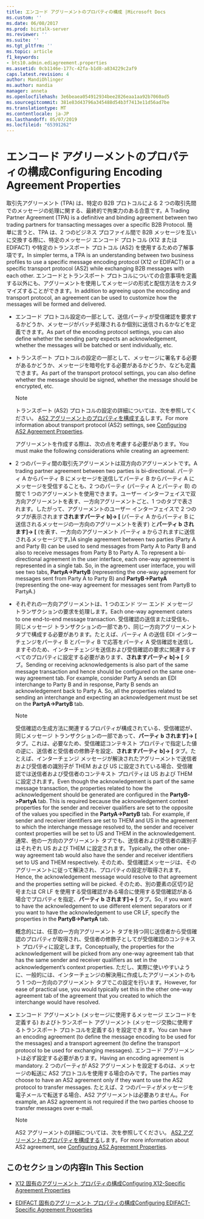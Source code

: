 ```yaml
---
title: エンコード アグリーメントのプロパティの構成 |Microsoft Docs
ms.custom: ''
ms.date: 06/08/2017
ms.prod: biztalk-server
ms.reviewer: ''
ms.suite: ''
ms.tgt_pltfrm: ''
ms.topic: article
f1_keywords:
- bts10.admin.ediagreement.properties
ms.assetid: 0cb1146e-177c-42fa-b1d8-a834229c2af9
caps.latest.revision: 4
author: MandiOhlinger
ms.author: mandia
manager: anneta
ms.openlocfilehash: 3e6beaea054912934bee2826eaa1aa92b7060ad5
ms.sourcegitcommit: 381e83d43796a345488d54b3f7413e11d56ad7be
ms.translationtype: MT
ms.contentlocale: ja-JP
ms.lasthandoff: 05/07/2019
ms.locfileid: "65391262"
---
```

# <a name="configuring-encoding-agreement-properties"></a><span data-ttu-id="4b3b6-102">エンコード アグリーメントのプロパティの構成</span><span class="sxs-lookup"><span data-stu-id="4b3b6-102">Configuring Encoding Agreement Properties</span></span>
<span data-ttu-id="4b3b6-103">取引先アグリーメント (TPA) は、特定の B2B プロトコルによる 2 つの取引先間でのメッセージの処理に関する、最終的で拘束力のある合意です。</span><span class="sxs-lookup"><span data-stu-id="4b3b6-103">A Trading Partner Agreement (TPA) is a definitive and binding agreement between two trading partners for transacting messages over a specific B2B Protocol.</span></span> <span data-ttu-id="4b3b6-104">簡単に言うと、TPA は、2 つのビジネス プロファイル間で B2B メッセージを互いに交換する際に、特定のメッセージ エンコード プロトコル (X12 または EDIFACT) や特定のトランスポート プロトコル (AS2) を使用するための了解事項です。</span><span class="sxs-lookup"><span data-stu-id="4b3b6-104">In simpler terms, a TPA is an understanding between two business profiles to use a specific message encoding protocol (X12 or EDIFACT) or a specific transport protocol (AS2) while exchanging B2B messages with each other.</span></span> <span data-ttu-id="4b3b6-105">エンコードとトランスポート プロトコルについての合意事項を定義する以外にも、アグリーメントを使用してメッセージの形式と配信方法をカスタマイズすることができます。</span><span class="sxs-lookup"><span data-stu-id="4b3b6-105">In addition to agreeing upon the encoding and transport protocol, an agreement can be used to customize how the messages will be formed and delivered.</span></span>  
  
- <span data-ttu-id="4b3b6-106">エンコード プロトコル設定の一部として、送信パーティが受信確認を要求するかどうか、メッセージがバッチ処理されるか個別に送信されるかなどを定義できます。</span><span class="sxs-lookup"><span data-stu-id="4b3b6-106">As part of the encoding protocol settings, you can also define whether the sending party expects an acknowledgement, whether the messages will be batched or sent individually, etc.</span></span>  
  
- <span data-ttu-id="4b3b6-107">トランスポート プロトコルの設定の一部として、メッセージに署名する必要があるかどうか、メッセージを暗号化する必要があるかどうか、なども定義できます。</span><span class="sxs-lookup"><span data-stu-id="4b3b6-107">As part of the transport protocol settings, you can also define whether the message should be signed, whether the message should be encrypted, etc.</span></span>  
  
  > [!NOTE]
  >  <span data-ttu-id="4b3b6-108">トランスポート (AS2) プロトコルの設定の詳細については、次を参照してください。 [AS2 アグリーメントのプロパティを構成する](../core/configuring-as2-agreement-properties.md)します。</span><span class="sxs-lookup"><span data-stu-id="4b3b6-108">For more information about transport protocol (AS2) settings, see [Configuring AS2 Agreement Properties](../core/configuring-as2-agreement-properties.md).</span></span>  
  
  <span data-ttu-id="4b3b6-109">アグリーメントを作成する際は、次の点を考慮する必要があります。</span><span class="sxs-lookup"><span data-stu-id="4b3b6-109">You must make the following considerations while creating an agreement:</span></span>  
  
- <span data-ttu-id="4b3b6-110">2 つのパーティ間の取引先アグリーメントは双方向のアグリーメントです。</span><span class="sxs-lookup"><span data-stu-id="4b3b6-110">A trading partner agreement between two parties is bi-directional.</span></span> <span data-ttu-id="4b3b6-111">パーティ A からパーティ B にメッセージを送信してパーティ B からパーティ A にメッセージを受信することも、2 つのパーティ (パーティ A とパーティ B) の間で 1 つのアグリーメントを使用できます。ユーザー インターフェイスで双方向アグリーメントを表す、一方向アグリーメントごと、1 つのタブで表されます。したがって、アグリーメントのユーザー インターフェイスで 2 つのタブが表示されます**されますパーティ b]-> [** (パーティ A からパーティ B に送信されるメッセージの一方向のアグリーメントを表す) と**パーティ b されます]-> [** (を表す、一方向のアグリーメント パーティ a からされますに送信されるメッセージです。)</span><span class="sxs-lookup"><span data-stu-id="4b3b6-111">A single agreement between two parties (Party A and Party B) can be used to send messages from Party A to Party B and also to receive messages from Party B to Party A. To represent a bi-directional agreement in the user interface, each one-way agreement is represented in a single tab. So, in the agreement user interface, you will see two tabs, **PartyA->PartyB** (representing the one-way agreement for messages sent from Party A to Party B) and **PartyB->PartyA** (representing the one-way agreement for messages sent from PartyB to PartyA.)</span></span>  
  
- <span data-ttu-id="4b3b6-112">それぞれの一方向アグリーメントは、1 つのエンド ツー エンド メッセージ トランザクションの要求を処理します。</span><span class="sxs-lookup"><span data-stu-id="4b3b6-112">Each one-way agreement caters to one end-to-end message transaction.</span></span> <span data-ttu-id="4b3b6-113">受信確認の送信または受信も、同じメッセージ トランザクションの一部であり、同じ一方向アグリーメント タブで構成する必要があります。たとえば、パーティ A の送信 EDI インターチェンジをパーティ B とパーティ B で応答をパーティ A 受信確認を送信しますそのため、インターチェンジを送信および受信確認の要求に関連するすべてのプロパティに設定する必要があります、**されますパーティ b]-> [** タブ。</span><span class="sxs-lookup"><span data-stu-id="4b3b6-113">Sending or receiving acknowledgements is also part of the same message transaction and hence should be configured on the same one-way agreement tab. For example, consider Party A sends an EDI interchange to Party B and in response, Party B sends an acknowledgement back to Party A. So, all the properties related to sending an interchange and expecting an acknowledgement must be set on the **PartyA->PartyB** tab.</span></span>  
  
  > [!NOTE]
  >  <span data-ttu-id="4b3b6-114">受信確認の生成方法に関連するプロパティが構成されている、受信確認が、同じメッセージ トランザクションの一部であって、**パーティ b されます]-> [** タブ。これは、必要なため、受信確認コンテキスト プロパティで指定した値の逆に、送信者と受信者の修飾子を設定、**されますパーティ b]-> [** タブ。たとえば、インターチェンジ メッセージが解決されたアグリーメントで送信者および受信者の識別子が THEM および US に設定されている場合、受信確認では送信者および受信者のコンテキスト プロパティは US および THEM に設定されます。</span><span class="sxs-lookup"><span data-stu-id="4b3b6-114">Even though the acknowledgement is part of the same message transaction, the properties related to how the acknowledgement should be generated are configured in the **PartyB->PartyA** tab. This is required because the acknowledgement context properties for the sender and receiver qualifiers are set to the opposite of the values you specified in the **PartyA->PartyB** tab. For example, if sender and receiver identifiers are set to THEM and US in the agreement to which the interchange message resolved to, the sender and receiver context properties will be set to US and THEM in the acknowledgement.</span></span> <span data-ttu-id="4b3b6-115">通常、他の一方向のアグリーメント タブでも、送信者および受信者の識別子はそれぞれ US および THEM に設定されます。</span><span class="sxs-lookup"><span data-stu-id="4b3b6-115">Typically, the other one-way agreement tab would also have the sender and receiver identifiers set to US and THEM respectively.</span></span> <span data-ttu-id="4b3b6-116">そのため、受信確認メッセージは、そのアグリーメントに従って解決され、プロパティの設定が取得されます。</span><span class="sxs-lookup"><span data-stu-id="4b3b6-116">Hence, the acknowledgement message would resolve to that agreement and the properties setting will be picked.</span></span> <span data-ttu-id="4b3b6-117">そのため、別の要素の区切り記号または CR LF を使用する受信確認がある場合に使用する受信確認がある場合でプロパティを指定、**パーティ b されます]-> [** タブ。</span><span class="sxs-lookup"><span data-stu-id="4b3b6-117">So, if you want to have the acknowledgement to use different element separators or if you want to have the acknowledgement to use CR LF, specify the properties in the **PartyB->PartyA** tab.</span></span>  
  >   
  >  <span data-ttu-id="4b3b6-118">概念的には、任意の一方向アグリーメント タブを持つ同じ送信者から受信確認のプロパティが取得され、受信者の修飾子としてが受信確認のコンテキスト プロパティに設定します。</span><span class="sxs-lookup"><span data-stu-id="4b3b6-118">Conceptually, the properties for the acknowledgement will be picked from any one-way agreement tab that has the same sender and receiver qualifiers as set in the acknowledgement’s context properties.</span></span> <span data-ttu-id="4b3b6-119">ただし、実際に使いやすいように、一般的には、インターチェンジの解決用に作成したアグリーメントのもう 1 つの一方向のアグリーメント タブでこの設定を行います。</span><span class="sxs-lookup"><span data-stu-id="4b3b6-119">However, for ease of practical use, you would typically set this in the other one-way agreement tab of the agreement that you created to which the interchange would have resolved.</span></span>  
  
- <span data-ttu-id="4b3b6-120">エンコード アグリーメント (メッセージに使用するメッセージ エンコードを定義する) およびトランスポート アグリーメント (メッセージ交換に使用するトランスポート プロトコルを定義する) を設定できます。</span><span class="sxs-lookup"><span data-stu-id="4b3b6-120">You can have an encoding agreement (to define the message encoding to be used for the messages) and a transport agreement (to define the transport protocol to be used for exchanging messages).</span></span> <span data-ttu-id="4b3b6-121">エンコード アグリーメントは必ず設定する必要があります。</span><span class="sxs-lookup"><span data-stu-id="4b3b6-121">Having an encoding agreement is mandatory.</span></span> <span data-ttu-id="4b3b6-122">2 つのパーティが AS2 アグリーメントを設定するのは、メッセージの転送に AS2 プロトコルを使用する場合のみです。</span><span class="sxs-lookup"><span data-stu-id="4b3b6-122">The parties may choose to have an AS2 agreement only if they want to use the AS2 protocol to transfer messages.</span></span> <span data-ttu-id="4b3b6-123">たとえば、2 つのパーティがメッセージを電子メールで転送する場合、AS2 アグリーメントは必要ありません。</span><span class="sxs-lookup"><span data-stu-id="4b3b6-123">For example, an AS2 agreement is not required if the two parties choose to transfer messages over e-mail.</span></span>  
  
  > [!NOTE]
  >  <span data-ttu-id="4b3b6-124">AS2 アグリーメントの詳細については、次を参照してください。 [AS2 アグリーメントのプロパティを構成する](../core/configuring-as2-agreement-properties.md)します。</span><span class="sxs-lookup"><span data-stu-id="4b3b6-124">For more information about AS2 agreement, see [Configuring AS2 Agreement Properties](../core/configuring-as2-agreement-properties.md).</span></span>  
  
## <a name="in-this-section"></a><span data-ttu-id="4b3b6-125">このセクションの内容</span><span class="sxs-lookup"><span data-stu-id="4b3b6-125">In This Section</span></span>  
  
-   [<span data-ttu-id="4b3b6-126">X12 固有のアグリーメント プロパティの構成</span><span class="sxs-lookup"><span data-stu-id="4b3b6-126">Configuring X12-Specific Agreement Properties</span></span>](../core/configuring-x12-specific-agreement-properties.md)  
  
-   [<span data-ttu-id="4b3b6-127">EDIFACT 固有のアグリーメント プロパティの構成</span><span class="sxs-lookup"><span data-stu-id="4b3b6-127">Configuring EDIFACT-Specific Agreement Properties</span></span>](../core/configuring-edifact-specific-agreement-properties.md)